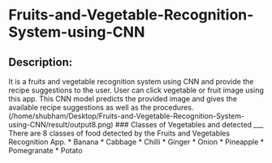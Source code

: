 # Fruits-and-Vegetable-Recognition-System-using-CNN
<h2>Description:</h2> It is a fruits and vegetable recognition system using CNN and provide the recipe suggestions to the user. User can click vegetable or fruit image using this app. This CNN model predicts the provided image and gives the available recipe suggestions as well as the procedures. 
(/home/shubham/Desktop/Fruits-and-Vegetable-Recognition-System-using-CNN/result/output8.png)
### Classes of Vegetables and detected
___
There are 8 classes of food detected by the Fruits and Vegetables Recognition App.
* Banana
* Cabbage
* Chilli
* Ginger
* Onion
* Pineapple
* Pomegranate
* Potato <br>

